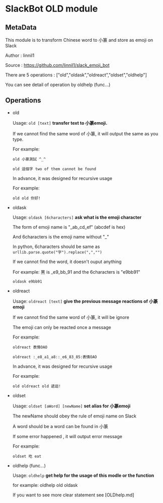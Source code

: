 # SlackBot OLD module

## MetaData
This module is to transform Chinese word to 小篆 and store as emoji on Slack

Author : linnil1

Source : https://github.com/linnil1/slack_emoji_bot

There are 5 operations : ["old","oldask","oldreact","oldset","oldhelp"]

You can see detail of operation by oldhelp (func...)

## Operations
* old 

  Usage: `old [text]` **transfer text to 小篆emoji.**

  If we cannot find the same word of 小篆, it will output the same as you type.

  For example:

  `old 小篆測試 ^_^`

  `old 這個字 two of them cannot be found`

  In advance, it was designed for recursive usage

  For example:

  `old old 你好!`

* oldask

  Usage: `oldask [6characters]` **ask what is the emoji character**
  
  The form of emoji name is "_ab_cd_ef" (abcdef is hex)
  
  And 6characters is the emoji name without "_"
  
  In python, 6characters should be same as `urllib.parse.quote("字").replace(",","")`
  
  If we cannot find the word, it doesn't ouput anything
  
  For example: 黑 is _e9_bb_91 and the 6characters is "e9bb91"
  
  `oldask e9bb91`

* oldreact
  
  Usage: `oldreact [text]` **give the previous message reactions of 小篆emoji**

  If we cannot find the same word of 小篆, it will be ignore

  The emoji can only be reacted once a message

  For example:

  `oldreact 表情OAO`

  `oldreact :_e8_a1_a8::_e6_83_85:表情OAO`

  In advance, it was designed for recursive usage

  For example:

  `old oldreact old 遞迴!`

* oldset

  Usage: `oldset [aWord] [newName]` **set alias for 小篆emoji**

  The newName should obey the rule of emoji name on Slack

  A word should be a word can be found in 小篆

  If some error happened , it will output error message

  For example:

  `oldset 吃 eat`

* oldhelp (func...)

  Usage: `oldhelp` **get help for the usage of this modle or the function**

  for example: oldhelp old oldask

  If you want to see more clear statement see [OLDhelp.md]
  
